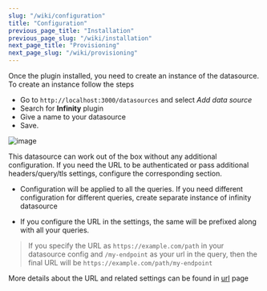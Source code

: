 ```yaml
---
slug: "/wiki/configuration"
title: "Configuration"
previous_page_title: "Installation"
previous_page_slug: "/wiki/installation"
next_page_title: "Provisioning"
next_page_slug: "/wiki/provisioning"
---
```


Once the plugin installed, you need to create an instance of the datasource. To create an instance follow the steps

* Go to `http://localhost:3000/datasources` and select *Add data source*
* Search for **Infinity** plugin
* Give a name to your datasource
* Save.

![image](https://user-images.githubusercontent.com/153843/118472644-f4ceab00-b700-11eb-89e1-eec404755cd0.png#center)

This datasource can work out of the box without any additional configuration. If you need the URL to be authenticated or pass additional headers/query/tls settings, configure the corresponding section.

* Configuration will be applied to all the queries. If you need different configuration for different queries, create separate instance of infinity datasource

* If you configure the URL in the settings, the same will be prefixed along with all your queries.

> If you specify the URL as `https://example.com/path` in your datasource config and `/my-endpoint` as your url in the query, then the final URL will be `https://example.com/path/my-endpoint`

More details about the URL and related settings can be found in [url](/wiki/url) page
